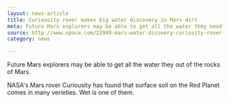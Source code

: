 ```yaml
---
layout: news-article
title: Curiousity rover makes big water discovery in Mars dirt
meta: Future Mars explorers may be able to get all the water they need out of rocks.
source: http://www.space.com/22949-mars-water-dicovery-curiosity-rover.html
category: news

---
```


Future Mars explorers may be able to get all the water they out of the rocks of Mars.

NASA's Mars rover Curiousity has found that surface soil on the Red Planet comes in many verieties. Wet is one of them.
